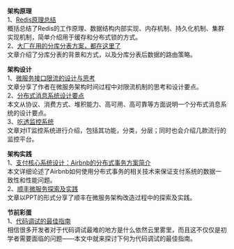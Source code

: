 **架构原理**      
1、[Redis原理总结](https://mp.weixin.qq.com/s/k8G7ZYdKFl1ZZleehGf49g)  
概括总结了Redis的工作原理、数据结构内部实现、内存机制、持久化机制、集群实现机制，简单介绍用于缓存和分布式锁的方式。  
2、[大厂在用的分库分表方案，都在这里了](https://mp.weixin.qq.com/s/IEyLY1VGgP1ZFZiEvA8ByA)  
文章介绍了分库分表的背景和方式，以及分库分表后数据的路由策略。  

**架构设计**   
1、[微服务接口限流的设计与思考](https://mp.weixin.qq.com/s?__biz=MzI4MTY5NTk4Ng==&mid=2247488993&amp;idx=1&amp;sn=4b9d5deedd0e626c456744f04b499bbb&source=41#wechat_redirect)  
文章分享了作者在微服务架构时间过程中对限流机制的思考和设计要点。  
2、[分布式消息系统设计要点](https://mp.weixin.qq.com/s/9YJLxRJwRpYavRdniNDPCQ)  
本文从协议、消费方式、堆积能力、高可用、高可靠等方面说明一个分布式消息系统的设计要点。  
3、[吃透监控系统](https://mp.weixin.qq.com/s/hUuZQVK1uYjXTqx2q1fZCg)  
文章对IT监控系统进行介绍，包括其功能，分类，分层；同时也会介绍几款流行的监控平台。  

**架构实践**    
1、[支付核心系统设计：Airbnb的分布式事务方案简介](https://mp.weixin.qq.com/s/MWy9LjWtC9d7mrBxh745Jw)  
本文详细论述了Airbnb如何使用分布式事务的相关技术来保证支付系统的数据一致性和性能问题。  
2、[顺丰微服务探索及实践](https://mp.weixin.qq.com/s/cwYpPGEnf2lyqtRwl4RrQw)  
文章以PPT的形式分享了顺丰在微服务架构改造过程中的探索及实践。  

**节前彩蛋**  
1、[代码调试的最佳指南](https://mp.weixin.qq.com/s/rtgUb5FsYpRyRXaCTVhhcQ)  
相信很多开发者对于代码调试最难的地方是什么依然云里雾里，而且这不仅仅是初学者需要面临的问题——本文中就来探讨下何为代码调试的最佳指南。
